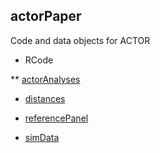 ## actorPaper

Code and data objects for ACTOR

* RCode

** [actorAnalyses](https://github.com/mccabes292/actorPaper/tree/master/RCode/actorAnalyses)

* [distances](https://github.com/mccabes292/actorPaper/tree/master/RCode/distances)

* [referencePanel](https://github.com/mccabes292/actorPaper/tree/master/RCode/referencePanel)

* [simData](https://github.com/mccabes292/actorPaper/tree/master/RCode/simData)
